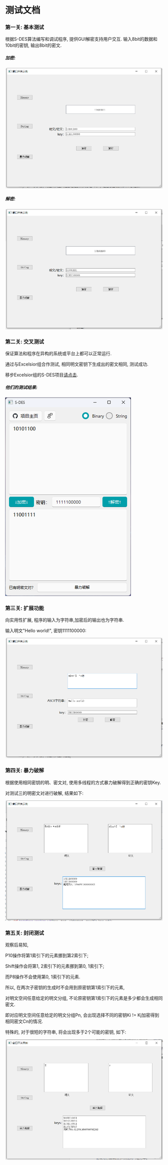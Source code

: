 # 测试文档

### 第一关: 基本测试

根据S-DES算法编写和调试程序, 提供GUI解密支持用户交互. 输入8bit的数据和10bit的密钥, 输出8bit的密文. 

##### 加密:

![S-DES/pngs/1_1.png at main · DeusExMachina2/S-DES (github.com)](https://github.com/DeusExMachina2/S-DES/blob/main/pngs/1_1.png)

##### 解密:

![S-DES/pngs/1_2.png at main · DeusExMachina2/S-DES (github.com)](https://github.com/DeusExMachina2/S-DES/blob/main/pngs/1_2.png)

### 第二关: 交叉测试

保证算法和程序在异构的系统或平台上都可以正常运行.

通过与Excelsior组合作测试, 相同明文密钥下生成出的密文相同, 测试成功.

移步Excelsior组的S-DES项目[请点击](https://github.com/MaxAndFelix/S-DES_Python).

##### 他们的测试结果:

![S-DES/pngs/2.png at main · DeusExMachina2/S-DES (github.com)](https://github.com/DeusExMachina2/S-DES/blob/main/pngs/2.png)

### 第三关: 扩展功能

向实用性扩展, 程序的输入为字符串,加密后的输出也为字符串.

输入明文"Hello world!", 密钥1111100000:

![S-DES/pngs/3.png at main · DeusExMachina2/S-DES (github.com)](https://github.com/DeusExMachina2/S-DES/blob/main/pngs/3.png)

### 第四关: 暴力破解

根据使用相同密钥的明、密文对, 使用多线程的方式暴力破解得到正确的密钥Key.

对测试三的明密文对进行破解, 结果如下: 

![S-DES/pngs/4.png at main · DeusExMachina2/S-DES (github.com)](https://github.com/DeusExMachina2/S-DES/blob/main/pngs/4.png)

### 第五关: 封闭测试

观察后易知,

P10操作将第1索引下的元素挪到第2索引下;

Shift操作会将第1, 2索引下的元素挪到第0, 1索引下;

而P8操作不会使用第0, 1索引下的元素.

所以, 在两次子密钥的生成时不会用到原密钥第1索引下的元素,

对明文空间任意给定的明文分组, 不论原密钥第1索引下的元素是多少都会生成相同密文.

即对应明文空间任意给定的明文分组Pn, 会出现选择不同的密钥Ki != Kj加密得到相同密文Cn的情况.

特殊的, 对于很短的字符串, 将会出现多于2个可能的密钥, 如下:

![S-DES/pngs/5.png at main · DeusExMachina2/S-DES (github.com)](https://github.com/DeusExMachina2/S-DES/blob/main/pngs/5.png)
